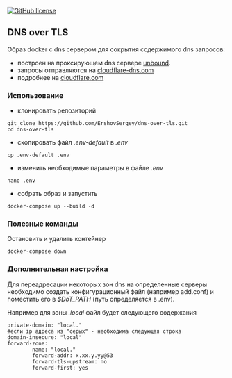 [![GitHub license](https://img.shields.io/badge/license-MIT-blue.svg)](https://raw.githubusercontent.com/ErshovSergey/dns-over-tls_in-docker/master/LICENSE) 

## DNS over TLS 
Образ docker с dns сервером для сокрытия содержимого dns запросов:
- построен на проксирующем dns сервере
[unbound](https://nlnetlabs.nl/projects/unbound/about/).
- запросы отправляются на [cloudflare-dns.com](https://cloudflare-dns.com)
- подробнее на [cloudflare.com](https://developers.cloudflare.com/1.1.1.1/dns-over-tls/)
### Использование
- клонировать репозиторий
```
git clone https://github.com/ErshovSergey/dns-over-tls.git
cd dns-over-tls
```
- скопировать файл *.env-default* в *.env*
```
cp .env-default .env
```
- изменить необходимые параметры в файле *.env*
```
nano .env
```
- собрать образ и запустить
```
docker-compose up --build -d
```
### Полезные команды
Остановить и удалить контейнер
```
docker-compose down
```
### Дополнительная настройка
Для переадресации некоторых зон dns на определенные серверы необходимо создать конфигурационный файл (например add.conf) и поместить его в *$DoT_PATH*
 (путь определяется в .env). 
 
 Например для зоны *.local* файл будет следующего содержания
```console
private-domain: "local."
#если ip адреса из "серых" - необходима следующая строка
domain-insecure: "local"
forward-zone:
        name: "local."
        forward-addr: x.xx.y.yy@53
        forward-tls-upstream: no
        forward-first: yes
```


